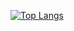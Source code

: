 [![Top Langs](https://github-readme-stats.vercel.app/api/top-langs/?username=victorrschmidt&layout=compact&theme=darcula)](https://github.com/anuraghazra/github-readme-stats)
